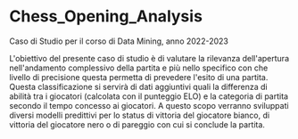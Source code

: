 # Chess_Opening_Analysis

Caso di Studio per il corso di Data Mining, anno 2022-2023

L'obiettivo del presente caso di studio è di valutare la rilevanza dell'apertura nell'andamento complessivo della partita e più nello specifico con che livello di precisione questa permetta di prevedere l'esito di una partita. Questa classificazione si servirà di dati aggiuntivi quali la differenza di abilità tra i giocatori (calcolata con il punteggio ELO) e la categoria di partita secondo il tempo concesso ai giocatori. A questo scopo verranno sviluppati diversi modelli predittivi per lo status di vittoria del giocatore bianco, di vittoria del giocatore nero o di pareggio con cui si conclude la partita.


